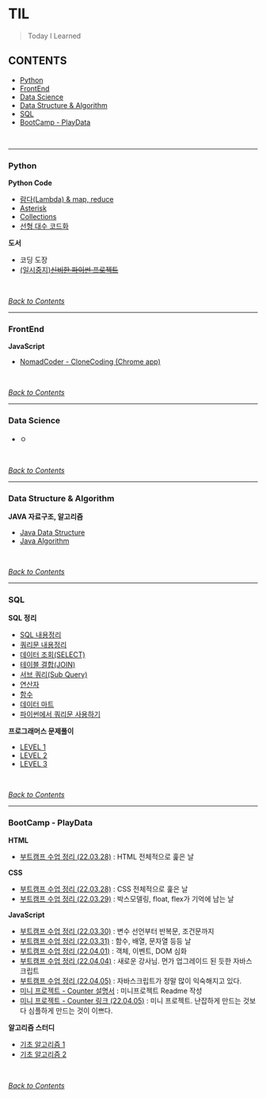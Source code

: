 # TIL
> Today I Learned

## CONTENTS
- [Python](#python)
- [FrontEnd](#FrontEnd)
- [Data Science](#data-science)
- [Data Structure & Algorithm](#data-structure--algorithm)
- [SQL](#sql)
- [BootCamp - PlayData](#bootcamp---playdata)

<br>

<hr />

### Python
**Python Code**
- [람다(Lambda) & map, reduce](./Python/PythonCode/%EB%9E%8C%EB%8B%A4(Lambda).md)
- [Asterisk](./Python/PythonCode/Asterisk.md)
- [Collections](./Python/PythonCode/Collections_Study.md)
- [선형 대수 코드화](./Python/PythonCode/Linear%20algebra%20Codes.md)

**도서**
- 코딩 도장
- [(일시중지)~~신비한 파이썬 프로젝트~~](./Python/도서/%EC%8B%A0%EB%B9%84%ED%95%9C%20%ED%8C%8C%EC%9D%B4%EC%8D%AC%20%ED%94%84%EB%A1%9C%EC%A0%9D%ED%8A%B8/%EC%8B%A0%EB%B9%84%ED%95%9C%20%ED%8C%8C%EC%9D%B4%EC%8D%AC%20%ED%94%84%EB%A1%9C%EC%A0%9D%ED%8A%B8.md)

<br>

[*Back to Contents*](#contents)

<hr />

### FrontEnd
**JavaScript**
- [NomadCoder - CloneCoding (Chrome app)](./cloneCode_Momentum)

<br>

[*Back to Contents*](#contents)

<hr />

### Data Science
- ㅇ

<br>

[*Back to Contents*](#contents)

<hr />

### Data Structure & Algorithm
**JAVA 자료구조, 알고리즘**
- [Java Data Structure](/DataStructureAndAlgorithm/JavaDataStructure/JavaDataStructure.md)
- [Java Algorithm](./DataStructureAndAlgorithm/JavaAlgorithm/JavaAlgorithm.md)

<br>

[*Back to Contents*](#contents)

<hr />

### SQL

**SQL 정리**
- [SQL 내용정리](./SQL/link%20db%20and%20py.md)
- [쿼리문 내용정리](./SQL/database.md)
- [데이터 조회(SELECT)](./SQL/boostcource_SQL/SELECT.md)
- [테이블 결합(JOIN)](./SQL/boostcource_SQL/JOIN.md)
- [서브 쿼리(Sub Query)](./SQL/boostcource_SQL/SubQuery.md)
- [연산자](./SQL/boostcource_SQL/연산자.md)
- [함수](./SQL/boostcource_SQL/함수.md)
- [데이터 마트](./SQL/boostcource_SQL/%EB%8D%B0%EC%9D%B4%ED%84%B0%EB%A7%88%ED%8A%B8.md)
- [파이썬에서 쿼리문 사용하기](./SQL/파이썬에서DB사용하기/내용정리.md)

**프로그래머스 문제풀이**
- [LEVEL 1](./SQL/프로그래머스%20문제풀이/Level_1.md)
- [LEVEL 2](./SQL/프로그래머스%20문제풀이/Level_2.md)
- [LEVEL 3](./SQL/프로그래머스%20문제풀이/Level_3.md)

<br>

[*Back to Contents*](#contents)

<hr />

### BootCamp - PlayData
**HTML**
- [부트캠프 수업 정리 (22.03.28)](./BootCamp_PlayData/FrontEnd/220328_01_HTML.md) : HTML 전체적으로 훑은 날

**CSS**
- [부트캠프 수업 정리 (22.03.28)](./BootCamp_PlayData/FrontEnd/220328_02_CSS.md) : CSS 전체적으로 훑은 날
- [부트캠프 수업 정리 (22.03.29)](./BootCamp_PlayData/FrontEnd/220329_01_CSS.md) : 박스모델링, float, flex가 기억에 남는 날

**JavaScript**
- [부트캠프 수업 정리 (22.03.30)](./BootCamp_PlayData/FrontEnd/220330_01_JS.md) : 변수 선언부터 반복문, 조건문까지
- [부트캠프 수업 정리 (22.03.31)](./BootCamp_PlayData/FrontEnd/220331_01_JS.md) : 함수, 배열, 문자열 등등 날
- [부트캠프 수업 정리 (22.04.01)](./BootCamp_PlayData/FrontEnd/220401_01_JS.md) : 객체, 이벤트, DOM 심화
- [부트캠프 수업 정리 (22.04.04)](./BootCamp_PlayData/FrontEnd/220404_01_JS.md) : 새로운 강사님. 먼가 업그레이드 된 듯한 자바스크립트
- [부트캠프 수업 정리 (22.04.05)](./BootCamp_PlayData/FrontEnd/220405_01_JS.md) : 자바스크립트가 정말 많이 익숙해지고 있다.
- [미니 프로젝트 - Counter 설명서](https://github.com/soulchicken/WEB_collection#readme) : 미니프로젝트 Readme 작성
- [미니 프로젝트 - Counter 링크 (22.04.05)](https://soulchicken.github.io/WEB_collection/) : 미니 프로젝트. 난잡하게 만드는 것보다 심플하게 만드는 것이 이쁘다.

**알고리즘 스터디**
- [기초 알고리즘 1](./BootCamp_PlayData/AlgorithmStudy/foundation_1/foundation_1.md)
- [기초 알고리즘 2](./BootCamp_PlayData/AlgorithmStudy/foundation_2/foundation_2.md)
<br>

[*Back to Contents*](#contents)